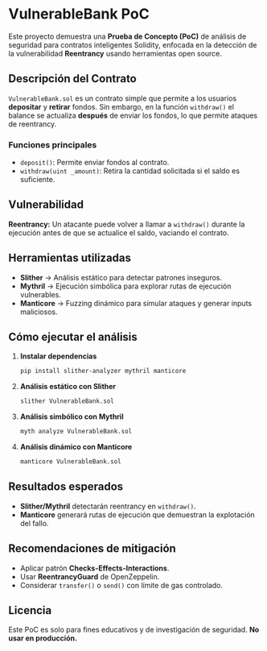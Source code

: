 # VulnerableBank PoC

Este proyecto demuestra una **Prueba de Concepto (PoC)** de análisis de seguridad para contratos inteligentes Solidity, enfocada en la detección de la vulnerabilidad **Reentrancy** usando herramientas open source.

## Descripción del Contrato

`VulnerableBank.sol` es un contrato simple que permite a los usuarios **depositar** y **retirar** fondos. Sin embargo, en la función `withdraw()` el balance se actualiza **después** de enviar los fondos, lo que permite ataques de reentrancy.

### Funciones principales
- `deposit()`: Permite enviar fondos al contrato.
- `withdraw(uint _amount)`: Retira la cantidad solicitada si el saldo es suficiente.

## Vulnerabilidad

**Reentrancy:** Un atacante puede volver a llamar a `withdraw()` durante la ejecución antes de que se actualice el saldo, vaciando el contrato.

## Herramientas utilizadas

- **Slither** → Análisis estático para detectar patrones inseguros.
- **Mythril** → Ejecución simbólica para explorar rutas de ejecución vulnerables.
- **Manticore** → Fuzzing dinámico para simular ataques y generar inputs maliciosos.

## Cómo ejecutar el análisis

1. **Instalar dependencias**
   ```bash
   pip install slither-analyzer mythril manticore
   ```

2. **Análisis estático con Slither**
   ```bash
   slither VulnerableBank.sol
   ```

3. **Análisis simbólico con Mythril**
   ```bash
   myth analyze VulnerableBank.sol
   ```

4. **Análisis dinámico con Manticore**
   ```bash
   manticore VulnerableBank.sol
   ```

## Resultados esperados

- **Slither/Mythril** detectarán reentrancy en `withdraw()`.
- **Manticore** generará rutas de ejecución que demuestran la explotación del fallo.

## Recomendaciones de mitigación

- Aplicar patrón **Checks-Effects-Interactions**.
- Usar **ReentrancyGuard** de OpenZeppelin.
- Considerar `transfer()` o `send()` con límite de gas controlado.

## Licencia

Este PoC es solo para fines educativos y de investigación de seguridad. **No usar en producción.**
